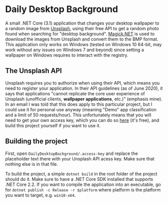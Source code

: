 # Daily Desktop Background

A small .NET Core (3.1) application that changes your desktop wallpaper to a random image from [Unsplash](https://unsplash.com/), using their free API to get a random photo found when searching for "desktop background".
[Magick.NET](https://github.com/dlemstra/Magick.NET) is used to download the images from Unsplash and convert them to the BMP format.
This application only works on Windows (tested on Windows 10 64-bit, may work without any issues on Windows 7 and beyond) since setting a wallpaper on Windows requires to interact with the registry.

## The Unsplash API

Unsplash requires you to authorize when using their API, which means you need to register your application. In their API guidelines (as of June 2020), it says that applications "cannot replicate the core user experience of Unsplash (unofficial clients, **wallpaper applications**, etc.)" (emphasis mine). In an email I was told that this does apply to this particular project, but I could use it for personal use anyway (meaning "Demo" app classification and a limit of 50 requests/hour).
This unfortunately means that you will need to get your own access key, which you can do so [here](https://unsplash.com/developers) (it's free), and build this project yourself if you want to use it.

## Building the project

First, open `DailyDesktopBackground/.access-key` and replace the placeholder text there with your Unsplash API acess key. Make sure that nothing else is in that file.

To build the project, a simple `dotnet build` in the root folder of the project should do it. Make sure to have a .NET Core SDK installed that supports .NET Core 2.2.
If you want to compile the application into an executable, go for `dotnet publish -c Release -r $platform` where platform is the platform you want to target, e.g. `win10-x64`.

